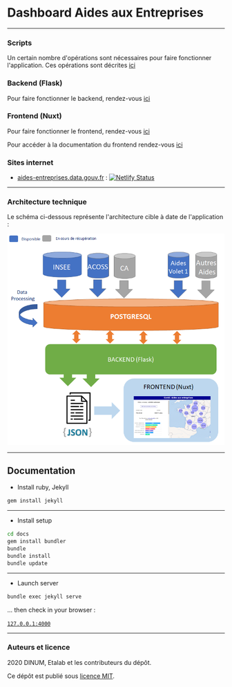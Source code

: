 # Dashboard Aides aux Entreprises

----------------

### Scripts

Un certain nombre d'opérations sont nécessaires pour faire fonctionner l'application. Ces opérations sont décrites [ici](scripts/README.md)

### Backend (Flask)

Pour faire fonctionner le backend, rendez-vous [ici](backend/README.md)


### Frontend (Nuxt)

Pour faire fonctionner le frontend, rendez-vous [ici](frontend/README.md)

Pour accéder à la documentation du frontend rendez-vous [ici](https://etalab.github.io/dashboard-aides-entreprises/)


### Sites internet

- [aides-entreprises.data.gouv.fr][site_prod] : [![Netlify Status](https://api.netlify.com/api/v1/badges/f09c4d46-99a4-4fdf-8c4a-34b38f4d6a26/deploy-status)](https://app.netlify.com/sites/aides-entreprises-covid19/deploys)

<!-- <br> -->

<!-- - (preprod) : [covid-aides-entreprises.netlify.app][site_preprod]
[![Netlify Status](https://api.netlify.com/api/v1/badges/71e2942d-961b-4f06-8ac3-8dc73dceb6ee/deploy-status)](https://app.netlify.com/sites/covid-aides-entreprises/deploys) -->

----------

### Architecture technique

Le schéma ci-dessous représente l'architecture cible à date de l'application :

![Architecture](screenshots/architecture.png)


-------------
## Documentation 

- Install ruby, Jekyll

```bash
gem install jekyll
```

---
- Install setup 

```bash
cd docs
gem install bundler
bundle
bundle install
bundle update
```

---
- Launch server 

```bash
bundle exec jekyll serve
```

... then check in your browser : 

[`127.0.0.1:4000`](http://127.0.0.1:4000)

----------


[site_prod]: https://aides-entreprises.data.gouv.fr/
[site_preprod]: https://covid-aides-entreprises.netlify.app

### Auteurs et licence

2020 DINUM, Etalab et les contributeurs du dépôt.

Ce dépôt est publié sous [licence MIT](LICENSE).
